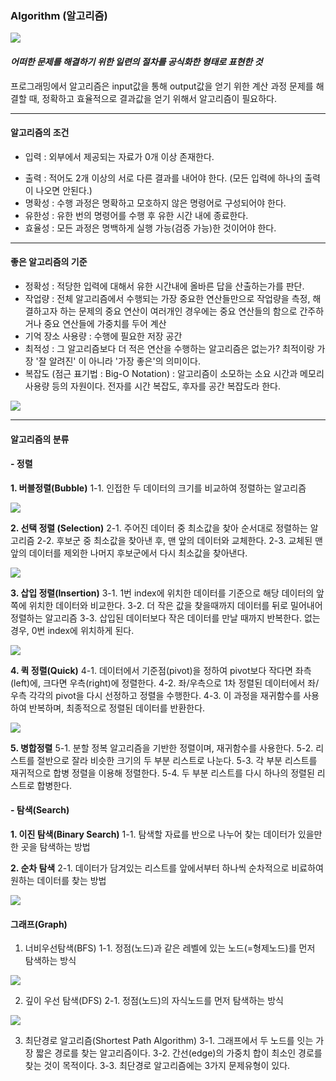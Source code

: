 ### Algorithm (알고리즘)

![](https://velog.velcdn.com/images/wonderheeman/post/8e262cc0-7bdc-498b-9097-7e6391ae7628/image.png)
#### _어떠한 문제를 해결하기 위한 일련의 절차를 공식화한 형태로 표현한 것_

프로그래밍에서 알고리즘은 input값을 통해 output값을 얻기 위한 계산 과정
문제를 해결할 때, 정확하고 효율적으로 결과값을 얻기 위해서 알고리즘이 필요하다.

<hr>

#### 알고리즘의 조건

- 입력 : 외부에서 제공되는 자료가 0개 이상 존재한다.
* 출력 : 적어도 2개 이상의 서로 다른 결과를 내어야 한다. (모든 입력에 하나의 출력이 나오면 안된다.)
* 명확성 : 수행 과정은 명확하고 모호하지 않은 명령어로 구성되어야 한다.
* 유한성 : 유한 번의 명령어를 수행 후 유한 시간 내에 종료한다.
* 효율성 : 모든 과정은 명백하게 실행 가능(검증 가능)한 것이어야 한다.

<hr>

#### 좋은 알고리즘의 기준

* 정확성 : 적당한 입력에 대해서 유한 시간내에 올바른 답을 산출하는가를 판단.
* 작업량 : 전체 알고리즘에서 수행되는 가장 중요한 연산들만으로 작업량을 측정, 해결하고자 하는 문제의 중요 연산이 여러개인 경우에는 중요 연산들의 함으로 간주하거나 중요 연산들에 가중치를 두어 계산
* 기억 장소 사용량  : 수행에 필요한 저장 공간
* 최적성 : 그 알고리즘보다 더 적은 연산을 수행하는 알고리즘은 없는가? 최적이랑 가장 '잘 알려진' 이 아니라 '가장 좋은'의 의미이다.
* 복잡도 (점근 표기법 : Big-O Notation) : 알고리즘이 소모하는 소요 시간과 메모리 사용량 등의 자원이다. 전자를 시간 복잡도, 후자를 공간 복잡도라 한다.



![](https://velog.velcdn.com/images/wonderheeman/post/0ddc803c-75cb-4ac5-8d9f-8a9e1d2da3d6/image.png)

<hr>

#### 알고리즘의 분류 
#### - 정렬
**1. 버블정렬(Bubble)**
1-1. 인접한 두 데이터의 크기를 비교하여 정렬하는 알고리즘

![](https://velog.velcdn.com/images/wonderheeman/post/8447d119-7df6-4b0a-9e01-ecb26f2c058e/image.gif)

**2. 선택 정렬 (Selection)**
2-1.  주어진 데이터 중 최소값을 찾아 순서대로 정렬하는 알고리즘
2-2. 후보군 중 최소값을 찾아낸 후, 맨 앞의 데이터와 교체한다.
2-3. 교체된 맨 앞의 데이터를 제외한 나머지 후보군에서 다시 최소값을 찾아낸다.

![](https://velog.velcdn.com/images/wonderheeman/post/99f390da-466b-413a-9dfc-327ce4e7ec29/image.gif)

**3. 삽입 정렬(Insertion)**
3-1. 1번 index에 위치한 데이터를 기준으로 해당 데이터의 앞 쪽에 위치한 데이터와 비교한다. 
3-2. 더 작은 값을 찾을때까지 데이터를 뒤로 밀어내어 정렬하는 알고리즘
3-3. 삽입된 데이터보다 작은 데이터를 만날 때까지 반복한다. 없는 경우, 0번 index에 위치하게 된다.

![](https://velog.velcdn.com/images/wonderheeman/post/faf74df9-d0b3-4396-87c5-32f9538ea191/image.gif)

**4. 퀵 정렬(Quick)**
4-1. 데이터에서 기준점(pivot)을 정하여 pivot보다 작다면 좌측(left)에, 크다면 우측(right)에 정렬한다.
4-2. 좌/우측으로 1차 정렬된 데이터에서 좌/우측 각각의 pivot을 다시 선정하고 정렬을 수행한다.
4-3. 이 과정을 재귀함수를 사용하여 반복하며, 최종적으로 정렬된 데이터를 반환한다.

![](https://velog.velcdn.com/images/wonderheeman/post/5e2ddbec-37d1-44a5-8e6b-de7e788fba65/image.png)

**5. 병합정렬**
5-1. 분할 정복 알고리즘을 기반한 정렬이며, 재귀함수를 사용한다.
5-2. 리스트를 절반으로 잘라 비슷한 크기의 두 부분 리스트로 나눈다.
5-3. 각 부분 리스트를 재귀적으로 합병 정렬을 이용해 정렬한다.
5-4. 두 부분 리스트를 다시 하나의 정렬된 리스트로 합병한다.

#### - 탐색(Search)
**1. 이진 탐색(Binary Search)**
1-1. 탐색할 자료를 반으로 나누어 찾는 데이터가 있을만한 곳을 탐색하는 방법

**2. 순차 탐색**
2-1. 데이터가 담겨있는 리스트를 앞에서부터 하나씩 순차적으로 비료하여 원하는 데이터를 찾는 방법

![](https://velog.velcdn.com/images/wonderheeman/post/43ec422f-c0e1-4e70-8456-e33ad21ded3a/image.gif)

#### 그래프(Graph)
1. 너비우선탐색(BFS)
1-1. 정점(노드)과 같은 레벨에 있는 노드(=형제노드)를 먼저 탐색하는 방식

![](https://velog.velcdn.com/images/wonderheeman/post/3132eb32-1fc2-4219-946b-bb323f41ce5e/image.png)

2. 깊이 우선 탐색(DFS)
2-1. 정점(노드)의 자식노드를 먼저 탐색하는 방식

![](https://velog.velcdn.com/images/wonderheeman/post/01c5633b-3e99-425e-9b6e-21e3f5731b00/image.png)

3. 최단경로 알고리즘(Shortest Path Algorithm)
3-1. 그래프에서 두 노드를 잇는 가장 짧은 경로를 찾는 알고리즘이다.
3-2. 간선(edge)의 가중치 합이 최소인 경로를 찾는 것이 목적이다.
3-3. 최단경로 알고리즘에는 3가지 문제유형이 있다.

